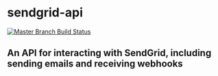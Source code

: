 # sendgrid-api

[![Master Branch Build Status](https://img.shields.io/travis/elpete/sendgrid-api/master.svg?style=flat-square&label=master)](https://travis-ci.org/elpete/sendgrid-api)

## An API for interacting with SendGrid, including sending emails and receiving webhooks